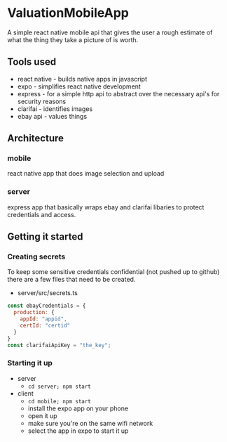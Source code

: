 # ValuationMobileApp
A simple react native mobile api that gives the user a rough estimate of what the thing they take a picture of is worth.

## Tools used
* react native - builds native apps in javascript
* expo - simplifies react native development
* express - for a simple http api to abstract over the necessary api's for security reasons
* clarifai - identifies images
* ebay api - values things

## Architecture
### mobile
react native app that does image selection and upload

### server
express app that basically wraps ebay and clarifai libaries to protect credentials and access.

## Getting it started
### Creating secrets
To keep some sensitive credentials confidential (not pushed up to github) there are a few files that need to be created.
* server/src/secrets.ts
```javascript
const ebayCredentials = {
  production: {
    appId: "appid",
    certId: "certid"
  }
}
const clarifaiApiKey = "the_key";
```
### Starting it up
* server 
  * `cd server; npm start`
* client
  * `cd mobile; npm start`
  * install the expo app on your phone
  * open it up
  * make sure you're on the same wifi network
  * select the app in expo to start it up
